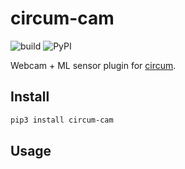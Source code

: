 # circum-cam

![build](https://travis-ci.com/LumineerLabs/circum-cam.svg?branch=master) ![PyPI](https://img.shields.io/pypi/v/circum-cam)

Webcam + ML sensor plugin for [circum](https://github.com/LumineerLabs/circum).

## Install

```bash
pip3 install circum-cam
```

## Usage

```bash
```
